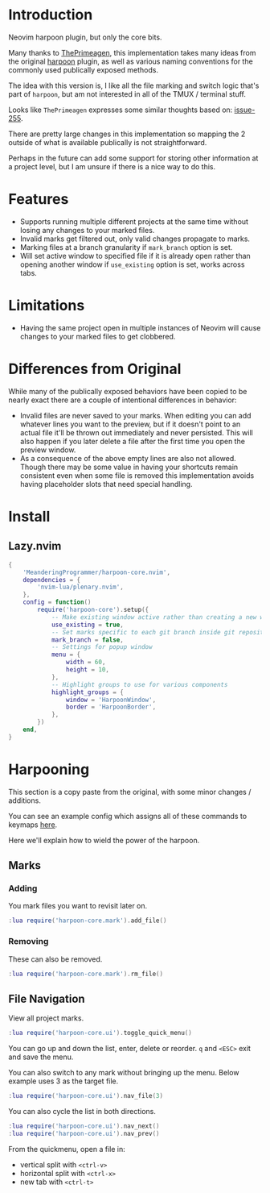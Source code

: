 # Introduction

Neovim harpoon plugin, but only the core bits.

Many thanks to [ThePrimeagen](https://github.com/ThePrimeagen), this
implementation takes many ideas from the original
[harpoon](https://github.com/ThePrimeagen/harpoon) plugin, as well
as various naming conventions for the commonly used publically exposed methods.

The idea with this version is, I like all the file marking and switch logic that's
part of `harpoon`, but am not interested in all of the TMUX / terminal stuff.

Looks like `ThePrimeagen` expresses some similar thoughts based on:
[issue-255](https://github.com/ThePrimeagen/harpoon/issues/255).

There are pretty large changes in this implementation so mapping the 2 outside
of what is available publically is not straightforward.

Perhaps in the future can add some support for storing other information at a
project level, but I am unsure if there is a nice way to do this.

# Features

* Supports running multiple different projects at the same time without
  losing any changes to your marked files.
* Invalid marks get filtered out, only valid changes propagate to marks.
* Marking files at a branch granularity if `mark_branch` option is set.
* Will set active window to specified file if it is already open rather than
  opening another window if `use_existing` option is set, works across tabs.

# Limitations

* Having the same project open in multiple instances of Neovim will cause
  changes to your marked files to get clobbered.

# Differences from Original

While many of the publically exposed behaviors have been copied to be nearly exact there
are a couple of intentional differences in behavior:

* Invalid files are never saved to your marks. When editing you can add whatever
  lines you want to the preview, but if it doesn't point to an actual file it'll
  be thrown out immediately and never persisted. This will also happen if you later
  delete a file after the first time you open the preview window.
* As a consequence of the above empty lines are also not allowed. Though there may be
  some value in having your shortcuts remain consistent even when some file is removed
  this implementation avoids having placeholder slots that need special handling.

# Install

## Lazy.nvim

```lua
{
    'MeanderingProgrammer/harpoon-core.nvim',
    dependencies = {
        'nvim-lua/plenary.nvim',
    },
    config = function()
        require('harpoon-core').setup({
            -- Make existing window active rather than creating a new window
            use_existing = true,
            -- Set marks specific to each git branch inside git repository
            mark_branch = false,
            -- Settings for popup window
            menu = {
                width = 60,
                height = 10,
            },
            -- Highlight groups to use for various components
            highlight_groups = {
                window = 'HarpoonWindow',
                border = 'HarpoonBorder',
            },
        })
    end,
}
```
# Harpooning

This section is a copy paste from the original, with some minor changes / additions.

You can see an example config which assigns all of these commands to keymaps
[here](https://github.com/MeanderingProgrammer/dotfiles/blob/main/.config/nvim/lua/plugins/harpooncore.lua).

Here we'll explain how to wield the power of the harpoon.

## Marks

### Adding

You mark files you want to revisit later on.

```lua
:lua require('harpoon-core.mark').add_file()
```

### Removing

These can also be removed.

```lua
:lua require('harpoon-core.mark').rm_file()
```

## File Navigation

View all project marks.

```lua
:lua require('harpoon-core.ui').toggle_quick_menu()
```

You can go up and down the list, enter, delete or reorder. `q` and `<ESC>` exit and save the menu.

You can also switch to any mark without bringing up the menu. Below example uses 3 as the target file.

```lua
:lua require('harpoon-core.ui').nav_file(3)
```

You can also cycle the list in both directions.

```lua
:lua require('harpoon-core.ui').nav_next()
:lua require('harpoon-core.ui').nav_prev()
```

From the quickmenu, open a file in:

* vertical split with `<ctrl-v>`
* horizontal split with `<ctrl-x>`
* new tab with `<ctrl-t>`
